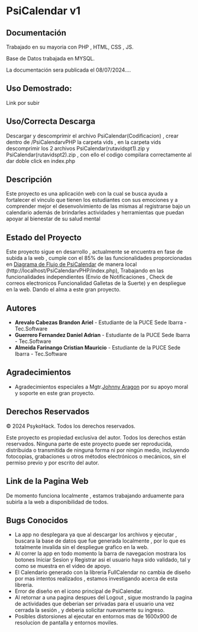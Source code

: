 # PsiCalendar v1

## Documentación
Trabajado en su mayoria con PHP , HTML, CSS , JS.

Base de Datos trabajada en MYSQL.

La documentación sera publicada el 08/07/2024....

## Uso Demostrado:

Link por subir

## Uso/Correcta Descarga

Descargar y descomprimir el archivo PsiCalendar(Codificacion) , crear dentro de /PsiCalendarvPHP la carpeta vids , en la carpeta vids descomprimir los 2 archivos PsiCalendar(rutavidspt1).zip y PsiCalendar(rutavidspt2).zip , con ello el codigo compilara correctamente al dar doble click en index.php

## Descripción
Este proyecto es una aplicación web con la cual se busca ayuda a fortalecer el vinculo que tienen los estudiantes con sus emociones y a comprender mejor el desenvolvimiento de las mismas al registrarse bajo un calendario además de brindarles actividades y herramientas que puedan apoyar al bienestar de su salud mental

## Estado del Proyecto
Este proyecto sigue en desarrollo , actualmente se encuentra en fase de subida a la web , cumple con el 85% de las funcionalidades proporcionadas en [Diagrama de Flujo de PsiCalendar](https://github.com/Arielcitoops/PsiCalendar/blob/main/ImgDiagrama.png) de manera local (http://localhost/PsiCalendarvPHP/index.php), Trabajando en las funcionalidades independientes (Envio de Notificaciones , Check de correos electronicos Funcionalidad Galletas de la Suerte) y en despliegue en la web. Dando el alma a este gran proyecto.

## Autores
- **Arevalo Cabezas Brandon Ariel** - Estudiante de la PUCE Sede Ibarra - Tec.Software
- **Guerrero Fernandez Daniel Adrian** - Estudiante de la PUCE Sede Ibarra - Tec.Software
- **Almeida Farinango Cristian Mauricio** - Estudiante de la PUCE Sede Ibarra - Tec.Software

## Agradecimientos
- Agradecimientos especiales a Mgtr.[Johnny Aragon](https://github.com/JohnAle1) por su apoyo moral y soporte en este gran proyecto.

## Derechos Reservados
© 2024 PsykoHack. Todos los derechos reservados.

Este proyecto es propiedad exclusiva del autor. Todos los derechos están reservados. Ninguna parte de este proyecto puede ser reproducida, distribuida o transmitida de ninguna forma ni por ningún medio, incluyendo fotocopias, grabaciones u otros métodos electrónicos o mecánicos, sin el permiso previo y por escrito del autor.

## Link de la Pagina Web 

De momento funciona localmente , estamos trabajando arduamente para subirla a la web a disponibilidad de todos.

## Bugs Conocidos

- La app no desplegara ya que al descargar los archivos  y ejecutar , buscara la base de datos que fue generada localmente , por lo que es totalmente invalida sin el despliegue grafico en la web.
- Al correr la app en todo momento la barra de navegacion mostrara los botones Iniciar Sesion y Registrar asi el usuario haya sido validado, tal y como se muestra en el video de apoyo.
- El Calendario generado con la libreria FullCalendar no cambia de diseño por mas intentos realizados , estamos investigando acerca de esta libreria.
- Error de diseño en el icono principal de PsiCalendar.
- Al retornar a una pagina despues del Logout , sigue mostrando la pagina de actividades que deberian ser privadas para el usuario una vez cerrada la sesión , y deberia solicitar nuevamente su ingreso.
- Posibles distorsiones al ejecutar en entornos mas de 1600x900 de resolucion de pantalla y entornos moviles.


